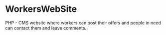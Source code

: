 # WorkersWebSite
PHP - CMS website where workers can post their offers and people in need can contact them and leave comments.
